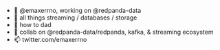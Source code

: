 - 👋 @emaxerrno, working on @redpanda-data
- 👀 all things streaming / databases / storage
- 🌱 how to dad
- 💞️ collab on @redpanda-data/redpanda, kafka, & streaming ecosystem 
- 📫 twitter.com/emaxerrno

<!---
emaxerrno/emaxerrno is a ✨ special ✨ repository because its `README.md` (this file) appears on your GitHub profile.
You can click the Preview link to take a look at your changes.
--->
